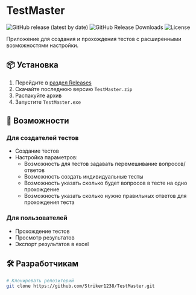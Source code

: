# TestMaster

![GitHub release (latest by date)](https://img.shields.io/github/v/release/Striker1238/TestMaster?style=flat-square)
![GitHub Release Downloads](https://img.shields.io/github/downloads/Striker1238/TestMaster/total?style=flat-square)
![License](https://img.shields.io/badge/license-MIT-blue)

Приложение для создания и прохождения тестов с расширенными возможностями настройки.

## 📦 Установка

1. Перейдите в [раздел Releases](https://github.com/Striker1238/TestMaster/releases)
2. Скачайте последнюю версию `TestMaster.zip`
3. Распакуйте архив
4. Запустите `TestMaster.exe`

## 🚀 Возможности

### Для создателей тестов
- Создание тестов
- Настройка параметров:
  - Возможность для тестов задавать перемешивание вопросов/ответов
  - Возможность создать индивидуальные тесты
  - Возможность указать сколько будет вопросов в тесте на одно прохождение
  - Возможность указать сколько нужно правильных ответов для прохождения теста

### Для пользователей
- Прохождение тестов
- Просмотр результатов
- Экспорт результатов в excel

## 🛠 Разработчикам

```bash
# Клонировать репозиторий
git clone https://github.com/Striker1238/TestMaster.git
